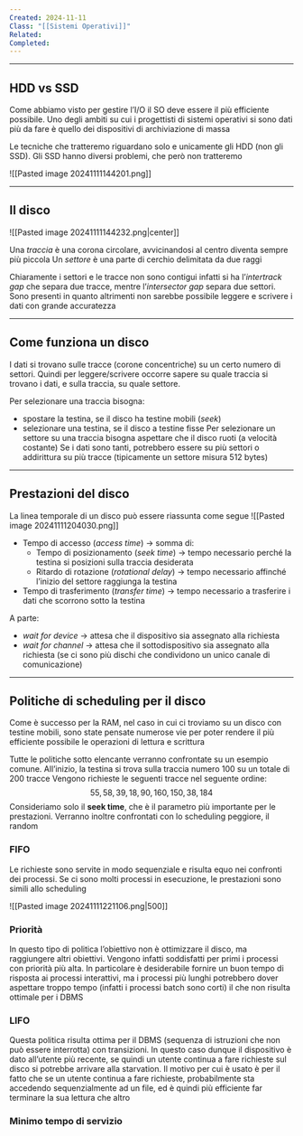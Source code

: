 ```yaml
---
Created: 2024-11-11
Class: "[[Sistemi Operativi]]"
Related: 
Completed:
---
```

---
## HDD vs SSD
Come abbiamo visto per gestire l’I/O il SO deve essere il più efficiente possibile.
Uno degli ambiti su cui i progettisti di sistemi operativi si sono dati più da fare è quello dei dispositivi di archiviazione di massa

Le tecniche che tratteremo riguardano solo e unicamente gli HDD (non gli SSD). Gli SSD hanno diversi problemi, che però non tratteremo

![[Pasted image 20241111144201.png]]

---
## Il disco
![[Pasted image 20241111144232.png|center]]

Una *traccia* è una corona circolare, avvicinandosi al centro diventa sempre più piccola
Un *settore* è una parte di cerchio delimitata da due raggi

Chiaramente i settori e le tracce non sono contigui infatti si ha l’*intertrack gap* che separa due tracce, mentre l’*intersector gap* separa due settori. Sono presenti in quanto altrimenti non sarebbe possibile leggere e scrivere i dati con grande accuratezza

---
## Come funziona un disco
I dati si trovano sulle tracce (corone concentriche) su un certo numero di settori. Quindi per leggere/scrivere occorre sapere su quale traccia si trovano i dati, e sulla traccia, su quale settore.

Per selezionare una traccia bisogna:
- spostare la testina, se il disco ha testine mobili (*seek*)
- selezionare una testina, se il disco a testine fisse
Per selezionare un settore su una traccia bisogna aspettare che il disco ruoti (a velocità costante)
Se i dati sono tanti, potrebbero essere su più settori o addirittura su più tracce (tipicamente un settore misura 512 bytes)

---
## Prestazioni del disco
La linea temporale di un disco può essere riassunta come segue
![[Pasted image 20241111204030.png]]

- Tempo di accesso (*access time*) → somma di:
	- Tempo di posizionamento (*seek time*) → tempo necessario perché la testina si posizioni sulla traccia desiderata
	- Ritardo di rotazione (*rotational delay*) → tempo necessario affinché l’inizio del settore raggiunga la testina
- Tempo di trasferimento (*transfer time*) → tempo necessario a trasferire i dati che scorrono sotto la testina

A parte:
- *wait for device* → attesa che il dispositivo sia assegnato alla richiesta
- *wait for channel* → attesa che il sottodispositivo sia assegnato alla richiesta (se ci sono più dischi che condividono un unico canale di comunicazione)

---
## Politiche di scheduling per il disco
Come è successo per la RAM, nel caso in cui ci troviamo su un disco con testine mobili, sono state pensate numerose vie per poter rendere il più efficiente possibile le operazioni di lettura e scrittura

Tutte le politiche sotto elencante verranno confrontate su un esempio comune.
All’inizio, la testina si trova sulla traccia numero $100$ su un totale di $200$ tracce
Vengono richieste le seguenti tracce nel seguente ordine:
$$
55, 58, 39, 18, 90,160,150,38,184
$$
Consideriamo solo il **seek time**, che è il parametro più importante per le prestazioni.
Verranno inoltre confrontati con lo scheduling peggiore, il random

### FIFO
Le richieste sono servite in modo sequenziale e risulta equo nei confronti dei processi.
Se ci sono molti processi in esecuzione, le prestazioni sono simili allo scheduling

![[Pasted image 20241111221106.png|500]]

### Priorità
In questo tipo di politica l’obiettivo non è ottimizzare il disco, ma raggiungere altri obiettivi. Vengono infatti soddisfatti per primi i processi con priorità più alta.
In particolare è desiderabile fornire un buon tempo di risposta ai processi interattivi, ma i processi più lunghi potrebbero dover aspettare troppo tempo (infatti i processi batch sono corti) il che non risulta ottimale per i DBMS

### LIFO
Questa politica risulta ottima per il DBMS (sequenza di istruzioni che non può essere interrotta) con transizioni.
In questo caso dunque il dispositivo è dato all’utente più recente, se quindi un utente continua a fare richieste sul disco si potrebbe arrivare alla starvation.
Il motivo per cui è usato è per il fatto che se un utente continua a fare richieste, probabilmente sta accedendo sequenzialmente ad un file, ed è quindi più efficiente far terminare la sua lettura che altro

### Minimo tempo di servizio